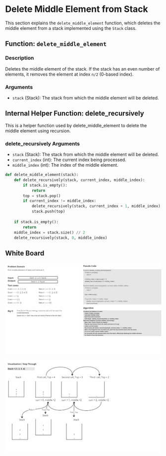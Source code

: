 # Delete Middle Element from Stack

This section explains the `delete_middle_element` function, which deletes the middle element from a stack implemented using the `Stack` class.

## Function: `delete_middle_element`

### Description

Deletes the middle element of the stack. If the stack has an even number of elements, it removes the element at index `n/2` (0-based index).

### Arguments

- `stack` (Stack): The stack from which the middle element will be deleted.

## Internal Helper Function: delete_recursively

This is a helper function used by delete_middle_element to delete the middle element using recursion.

### delete_recursively Arguments

- `stack` (Stack): The stack from which the middle element will be deleted.
- `current_index` (int): The current index being processed.
- `middle_index` (int): The index of the middle element.

```python
def delete_middle_element(stack):
    def delete_recursively(stack, current_index, middle_index):
        if stack.is_empty():
            return
        top = stack.pop()
        if current_index != middle_index:
            delete_recursively(stack, current_index + 1, middle_index)
            stack.push(top)

    if stack.is_empty():
        return
    middle_index = stack.size() // 2
    delete_recursively(stack, 0, middle_index)
```

## White Board

![White Board](./Stack,%20Queue.jpg)

![White Board](./Stack,%20Queue%20(1).jpg)
